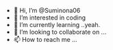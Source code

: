 - 👋 Hi, I’m @Suminona06
- 👀 I’m interested in coding
- 🌱 I’m currently learning ..yeah.
- 💞️ I’m looking to collaborate on ...
- 📫 How to reach me ...

<!---
Suminona06/Suminona06 is a ✨ special ✨ repository because its `README.md` (this file) appears on your GitHub profile.
You can click the Preview link to take a look at your changes.
--->
